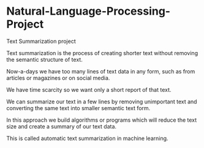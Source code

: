 # Natural-Language-Processing-Project
Text Summarization project

Text summarization is the process of creating shorter text without
removing the semantic structure of text.

Now-a-days we have too many lines of text data in any form, such as
from articles or magazines or on social media.

We have time scarcity so we want only a short report of that text.

We can summarize our text in a few lines by removing unimportant
text and converting the same text into smaller semantic text form.

In this approach we build algorithms or programs which will reduce
the text size and create a summary of our text data.

This is called automatic text summarization in machine learning.
